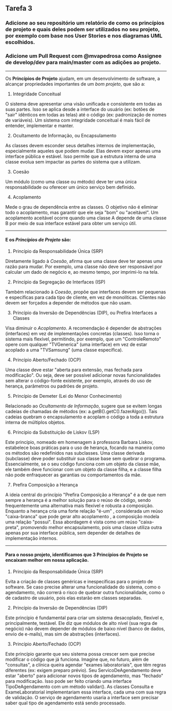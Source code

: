 ## Tarefa 3

### Adicione ao seu repositório um relatório de como os **princípios de projeto** e quais deles podem ser utilizados no seu projeto, por exemplo com base nos User Stories e nos diagramas UML escolhidos.
### Adicione um Pull Request com @mvapedrosa como Assignee de develop/dev para main/master com as adições ao projeto.
---
Os **Princípios de Projeto** ajudam, em um desenvolvimento de software, a alcançar propriedades importantes de um *bom projeto*, que são a:
1. Integridade Conceitual

O sistema deve apresentar uma visão unificada e consistente em todas as suas partes. Isso se aplica desde a interface do usuário (ex: botões de "sair" idênticos em todas as telas) até o código (ex: padronização de nomes de variáveis). Um sistema com integridade conceitual é mais fácil de entender, implementar e manter.

2. Ocultamento de Informação, ou Encapsulamento

As classes devem esconder seus detalhes internos de implementação, especialmente aqueles que podem mudar. Elas devem expor apenas uma interface pública e estável. Isso permite que a estrutura interna de uma classe evolua sem impactar as partes do sistema que a utilizam.

3. Coesão

Um módulo (como uma classe ou método) deve ter uma única responsabilidade ou oferecer um único serviço bem definido.

4. Acoplamento

Mede o grau de dependência entre as classes. O objetivo não é eliminar todo o acoplamento, mas garantir que ele seja "bom" ou "aceitável". Um acoplamento aceitável ocorre quando uma classe A depende de uma classe B por meio de sua interface estável para obter um serviço útil.

---
#### E os *Princípios de Projeto* são:
1. Princípio da Responsabilidade Única (SRP)

Diretamente ligado à *Coesão*, afirma que uma classe deve ter apenas uma razão para mudar. Por exemplo, uma classe não deve ser responsável por calcular um dado de negócio e, ao mesmo tempo, por imprimi-lo na tela. 

2. Princípio da Segregação de Interfaces (ISP)

Também relacionado à *Coesão*, propõe que interfaces devem ser pequenas e específicas para cada tipo de cliente, em vez de monolíticas.  Clientes não devem ser forçados a depender de métodos que não usam.

3. Princípio da Inversão de Dependências (DIP), ou Prefira Interfaces a Classes

Visa diminuir o *Acoplamento*. A recomendação é depender de abstrações (interfaces) em vez de implementações concretas (classes). Isso torna o sistema mais flexível, permitindo, por exemplo, que um "ControleRemoto" opere com qualquer "TVGenerica" (uma interface) em vez de estar acoplado a uma "TVSamsung" (uma classe específica).

4. Princípio Aberto/Fechado (OCP)

Uma classe deve estar "aberta para extensão, mas fechada para modificação". Ou seja, deve ser possível adicionar novas funcionalidades sem alterar o código-fonte existente, por exemplo, através do uso de herança, parâmetros ou padrões de projeto.

5. Princípio de Demeter (Lei do Menor Conhecimento)

Relacionado ao *Ocultamento de Informação*, sugere que se evitem longas cadeias de chamadas de métodos (ex: a.getB().getC().fazerAlgo()). Tais cadeias quebram o encapsulamento e acoplam o código a toda a estrutura interna de múltiplos objetos.

6. Princípio da Substituição de Liskov (LSP)

Este princípio, nomeado em homenagem à professora Barbara Liskov, estabelece boas práticas para o uso de herança, focando na maneira como os métodos são redefinidos nas subclasses.
Uma classe derivada (subclasse) deve poder substituir sua classe base sem quebrar o programa. Essencialmente, se o seu código funciona com um objeto da classe mãe, ele também deve funcionar com um objeto da classe filha, e a classe filha não pode enfraquecer as garantias ou comportamentos da mãe.

7. Prefira Composição a Herança

A ideia central do princípio "Prefira Composição a Herança" é a de que nem sempre a herança é a melhor solução para o reúso de código, sendo frequentemente uma alternativa mais flexível e robusta a composição. Enquanto a herança cria uma forte relação "é-um" , considerada um reúso "caixa-branca" que pode gerar alto acoplamento , a composição modela uma relação "possui". Essa abordagem é vista como um reúso "caixa-preta", promovendo melhor encapsulamento, pois uma classe utiliza outra apenas por sua interface pública, sem depender de detalhes de implementação internos.

---

#### Para o nosso projeto, identificamos que 3 **Princípios de Projeto** se encaixam melhor em nossa aplicação.
1. Princípio da Responsabilidade Única (SRP)

Evita a criação de classes genéricas e inespecíficas para o projeto de software. Se caso precise alterar uma funcionalidade do sistema, como o agendamento, não correrá o risco de quebrar outra funcionalidade, como o de cadastro de usuário, pois elas estarão em classes separadas.

2. Princípio da Inversão de Dependências (DIP)

Este princípio é fundamental para criar um sistema desacoplado, flexível e, principalmente, testável. Ele diz que módulos de alto nível (sua regra de negócio) não devem depender de módulos de baixo nível (banco de dados, envio de e-mails), mas sim de abstrações (interfaces).

3. Princípio Aberto/Fechado (OCP)

Este princípio garante que seu sistema possa crescer sem que precise modificar o código que já funciona.
Imagine que, no futuro, além de "consultas", a clínica queira agendar "exames laboratoriais", que têm regras diferentes (ex: exigem preparo prévio). Seu ServicoDeAgendamento deve estar "aberto" para adicionar novos tipos de agendamento, mas "fechado" para modificação.
Isso pode ser feito criando uma interface TipoDeAgendamento com um método validar(). As classes Consulta e ExameLaboratorial implementariam essa interface, cada uma com sua regra de validação. O serviço de agendamento usaria a interface sem precisar saber qual tipo de agendamento está sendo processado.
